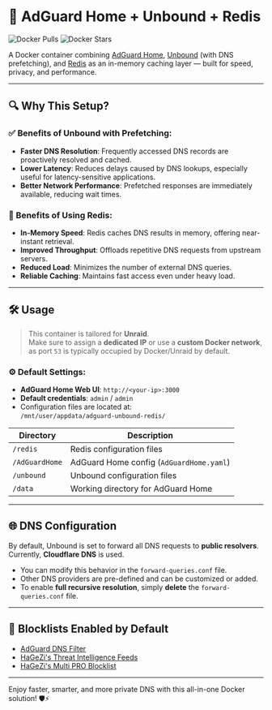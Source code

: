 # 🚀 AdGuard Home + Unbound + Redis

![Docker Pulls](https://img.shields.io/docker/pulls/imthai/adguardhome-unbound-redis)
![Docker Stars](https://img.shields.io/docker/stars/imthai/adguardhome-unbound-redis)

A Docker container combining [AdGuard Home](https://github.com/AdguardTeam/AdGuardHome), [Unbound](https://unbound.docs.nlnetlabs.nl/en/latest/) (with DNS prefetching), and [Redis](https://redis.io/docs/latest/get-started/) as an in-memory caching layer — built for speed, privacy, and performance.

---

## 🔍 Why This Setup?

### ✅ Benefits of Unbound with Prefetching:
- **Faster DNS Resolution**: Frequently accessed DNS records are proactively resolved and cached.
- **Lower Latency**: Reduces delays caused by DNS lookups, especially useful for latency-sensitive applications.
- **Better Network Performance**: Prefetched responses are immediately available, reducing wait times.

### 🧠 Benefits of Using Redis:
- **In-Memory Speed**: Redis caches DNS results in memory, offering near-instant retrieval.
- **Improved Throughput**: Offloads repetitive DNS requests from upstream servers.
- **Reduced Load**: Minimizes the number of external DNS queries.
- **Reliable Caching**: Maintains fast access even under heavy load.

---

## 🛠️ Usage

> This container is tailored for **Unraid**.  
> Make sure to assign a **dedicated IP** or use a **custom Docker network**, as port `53` is typically occupied by Docker/Unraid by default.

### ⚙️ Default Settings:
- **AdGuard Home Web UI**: `http://<your-ip>:3000`
- **Default credentials**: `admin` / `admin`
- Configuration files are located at:  
  `/mnt/user/appdata/adguard-unbound-redis/`

| Directory       | Description                         |
|----------------|-------------------------------------|
| `/redis`        | Redis configuration files           |
| `/AdGuardHome`  | AdGuard Home config (`AdGuardHome.yaml`) |
| `/unbound`      | Unbound configuration files         |
| `/data`         | Working directory for AdGuard Home  |

---

## 🌐 DNS Configuration

By default, Unbound is set to forward all DNS requests to **public resolvers**.  
Currently, **Cloudflare DNS** is used.

- You can modify this behavior in the `forward-queries.conf` file.
- Other DNS providers are pre-defined and can be customized or added.
- To enable **full recursive resolution**, simply **delete** the `forward-queries.conf` file.

---

## 🚫 Blocklists Enabled by Default

- [AdGuard DNS Filter](https://github.com/AdguardTeam/AdguardSDNSFilter)
- [HaGeZi's Threat Intelligence Feeds](https://github.com/hagezi/dns-blocklists?tab=readme-ov-file#tif)
- [HaGeZi's Multi PRO Blocklist](https://github.com/hagezi/dns-blocklists?tab=readme-ov-file#pro)

---

Enjoy faster, smarter, and more private DNS with this all-in-one Docker solution! 🛡️⚡
